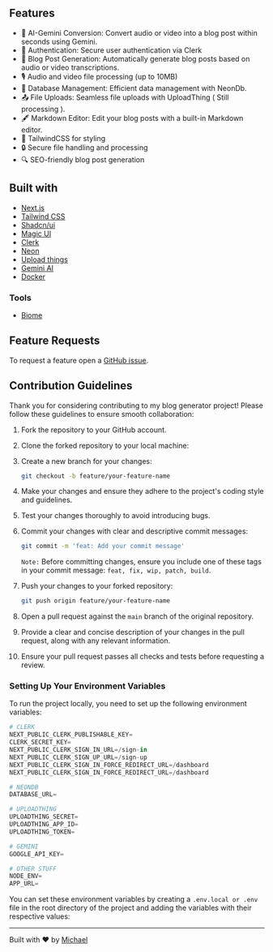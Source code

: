 ## Features

- 🚀 AI-Gemini Conversion: Convert audio or video into a blog post within seconds using Gemini.
- 🔐 Authentication: Secure user authentication via Clerk
- 📝 Blog Post Generation: Automatically generate blog posts based on audio or video transcriptions.
- 🎙️ Audio and video file processing (up to 10MB)
- 💾 Database Management: Efficient data management with NeonDb.
- 📤 File Uploads: Seamless file uploads with UploadThing ( Still processing ).
- 🖋️ Markdown Editor: Edit your blog posts with a built-in Markdown editor.
- 💅 TailwindCSS for styling
- 🔒 Secure file handling and processing
- 🔍 SEO-friendly blog post generation

## Built with

- [Next.js](https://nextjs.org/)
- [Tailwind CSS](https://tailwindcss.com/)
- [Shadcn/ui](https://ui.shadcn.com/)
- [Magic UI](https://magicui.design)
- [Clerk](https://clerk.com/)
- [Neon](https://neon.tech/)
- [Upload things](https://uploadthing.com/)
- [Gemini AI](https://gemini.com/)
- [Docker](https://docker.com/)

### Tools
- [Biome](https://biomejs.dev/)

## Feature Requests

To request a feature open a [GitHub issue](https://github.com/mytoandeptrai/BLOG-AI/issues).

 ## Contribution Guidelines

Thank you for considering contributing to my blog generator project! Please follow these guidelines to ensure smooth collaboration:

1. Fork the repository to your GitHub account.
2. Clone the forked repository to your local machine:
3. Create a new branch for your changes:

    ```bash
    git checkout -b feature/your-feature-name
    ```

4. Make your changes and ensure they adhere to the project's coding style and guidelines.
5. Test your changes thoroughly to avoid introducing bugs.
6. Commit your changes with clear and descriptive commit messages:

    ```bash
    git commit -m 'feat: Add your commit message'
    ```
    ``Note:`` Before committing changes, ensure you include one of these tags in your commit message: ```feat, fix, wip, patch, build```.

7. Push your changes to your forked repository:

    ```bash
    git push origin feature/your-feature-name
    ```

8. Open a pull request against the `main` branch of the original repository.
9. Provide a clear and concise description of your changes in the pull request, along with any relevant information.
10. Ensure your pull request passes all checks and tests before requesting a review.

### Setting Up Your Environment Variables

To run the project locally, you need to set up the following environment variables:

```python
# CLERK
NEXT_PUBLIC_CLERK_PUBLISHABLE_KEY=
CLERK_SECRET_KEY=
NEXT_PUBLIC_CLERK_SIGN_IN_URL=/sign-in
NEXT_PUBLIC_CLERK_SIGN_UP_URL=/sign-up
NEXT_PUBLIC_CLERK_SIGN_IN_FORCE_REDIRECT_URL=/dashboard
NEXT_PUBLIC_CLERK_SIGN_IN_FORCE_REDIRECT_URL=/dashboard

# NEONDB
DATABASE_URL=

# UPLOADTHING
UPLOADTHING_SECRET=
UPLOADTHING_APP_ID=
UPLOADTHING_TOKEN=

# GEMINI
GOOGLE_API_KEY=

# OTHER STUFF
NODE_ENV=
APP_URL=

```
You can set these environment variables by creating a `.env.local or .env` file in the root directory of the project and adding the variables with their respective values:

---

Built with ❤️ by [Michael](https://github.com/mytoandeptrai)
